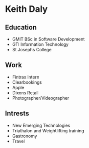 # Keith Daly

## Education
- GMIT BSc in Software Development
- GTI  Information Technology
- St Josephs College

## Work
- Fintrax Intern
- Clearbookings 
- Apple
- Dixons Retail
- Photographer/Videographer

## Intrests
- New Emerging Technologies
- Triathalon and Weightlifting training
- Gastronomy
- Travel 
